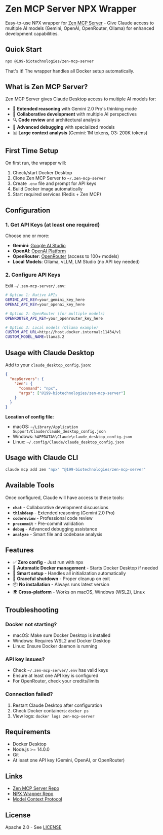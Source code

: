 # Zen MCP Server NPX Wrapper

Easy-to-use NPX wrapper for [Zen MCP Server](https://github.com/BeehiveInnovations/zen-mcp-server) - Give Claude access to multiple AI models (Gemini, OpenAI, OpenRouter, Ollama) for enhanced development capabilities.

## Quick Start

```bash
npx @199-biotechnologies/zen-mcp-server
```

That's it! The wrapper handles all Docker setup automatically.

## What is Zen MCP Server?

Zen MCP Server gives Claude Desktop access to multiple AI models for:
- 🧠 **Extended reasoning** with Gemini 2.0 Pro's thinking mode
- 💬 **Collaborative development** with multiple AI perspectives
- 🔍 **Code review** and architectural analysis
- 🐛 **Advanced debugging** with specialized models
- 📊 **Large context analysis** (Gemini: 1M tokens, O3: 200K tokens)

## First Time Setup

On first run, the wrapper will:
1. Check/start Docker Desktop
2. Clone Zen MCP Server to `~/.zen-mcp-server`
3. Create `.env` file and prompt for API keys
4. Build Docker image automatically
5. Start required services (Redis + Zen MCP)

## Configuration

### 1. Get API Keys (at least one required)

Choose one or more:
- **Gemini**: [Google AI Studio](https://makersuite.google.com/app/apikey)
- **OpenAI**: [OpenAI Platform](https://platform.openai.com/api-keys)
- **OpenRouter**: [OpenRouter](https://openrouter.ai/) (access to 100+ models)
- **Local Models**: Ollama, vLLM, LM Studio (no API key needed)

### 2. Configure API Keys

Edit `~/.zen-mcp-server/.env`:

```bash
# Option 1: Native APIs
GEMINI_API_KEY=your_gemini_key_here
OPENAI_API_KEY=your_openai_key_here

# Option 2: OpenRouter (for multiple models)
OPENROUTER_API_KEY=your_openrouter_key_here

# Option 3: Local models (Ollama example)
CUSTOM_API_URL=http://host.docker.internal:11434/v1
CUSTOM_MODEL_NAME=llama3.2
```

## Usage with Claude Desktop

Add to your `claude_desktop_config.json`:

```json
{
  "mcpServers": {
    "zen": {
      "command": "npx",
      "args": ["@199-biotechnologies/zen-mcp-server"]
    }
  }
}
```

**Location of config file:**
- macOS: `~/Library/Application Support/Claude/claude_desktop_config.json`
- Windows: `%APPDATA%\Claude\claude_desktop_config.json`
- Linux: `~/.config/Claude/claude_desktop_config.json`

## Usage with Claude CLI

```bash
claude mcp add zen "npx" "@199-biotechnologies/zen-mcp-server"
```

## Available Tools

Once configured, Claude will have access to these tools:

- **`chat`** - Collaborative development discussions
- **`thinkdeep`** - Extended reasoning (Gemini 2.0 Pro)
- **`codereview`** - Professional code review
- **`precommit`** - Pre-commit validation
- **`debug`** - Advanced debugging assistance
- **`analyze`** - Smart file and codebase analysis

## Features

- ✅ **Zero config** - Just run with npx
- 🐳 **Automatic Docker management** - Starts Docker Desktop if needed
- 🔧 **Smart setup** - Handles all initialization automatically
- 🔄 **Graceful shutdown** - Proper cleanup on exit
- 📦 **No installation** - Always runs latest version
- 🌍 **Cross-platform** - Works on macOS, Windows (WSL2), Linux

## Troubleshooting

### Docker not starting?
- macOS: Make sure Docker Desktop is installed
- Windows: Requires WSL2 and Docker Desktop
- Linux: Ensure Docker daemon is running

### API key issues?
- Check `~/.zen-mcp-server/.env` has valid keys
- Ensure at least one API key is configured
- For OpenRouter, check your credits/limits

### Connection failed?
1. Restart Claude Desktop after configuration
2. Check Docker containers: `docker ps`
3. View logs: `docker logs zen-mcp-server`

## Requirements

- Docker Desktop
- Node.js >= 14.0.0
- Git
- At least one API key (Gemini, OpenAI, or OpenRouter)

## Links

- [Zen MCP Server Repo](https://github.com/BeehiveInnovations/zen-mcp-server)
- [NPX Wrapper Repo](https://github.com/199-biotechnologies/zen-mcp-server-npx)
- [Model Context Protocol](https://modelcontextprotocol.io/)

## License

Apache 2.0 - See [LICENSE](https://github.com/BeehiveInnovations/zen-mcp-server/blob/main/LICENSE)